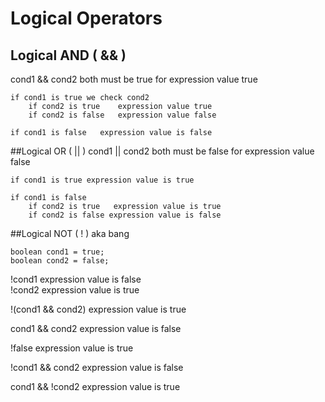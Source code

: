 # Logical Operators 


## Logical AND  ( && )

cond1 && cond2    both must be true for expression value true

```
if cond1 is true we check cond2
	if cond2 is true 	expression value true
	if cond2 is false 	expression value false
```
```
if cond1 is false   expression value is false  
```

##Logical OR  ( || )
cond1 || cond2    both must be false for expression value false 

```
if cond1 is true expression value is true
```

```
if cond1 is false 
	if cond2 is true   expression value is true
	if cond2 is false expression value is false
```
	
##Logical NOT ( ! )  aka bang
```
boolean cond1 = true;
boolean cond2 = false;
```

!cond1  expression value is false  
!cond2  expression value is true

!(cond1 && cond2)     expression value is true

cond1 && cond2       expression value is false

!false					expression value is true

!cond1 && cond2       expression value is false  

cond1 && !cond2 		expression value is true 
